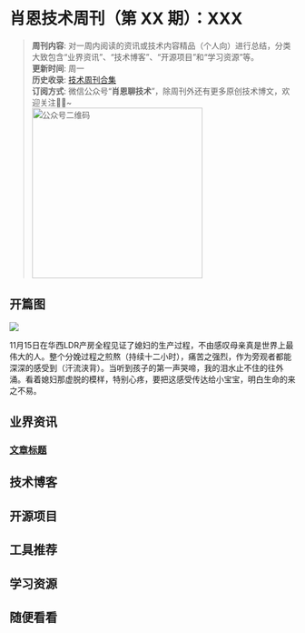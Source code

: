 # 肖恩技术周刊（第 XX 期）：XXX
> **周刊内容**: 对一周内阅读的资讯或技术内容精品（个人向）进行总结，分类大致包含“业界资讯”、“技术博客”、“开源项目”和“学习资源”等。<br>
> **更新时间**: 周一<br>
> **历史收录**: [技术周刊合集](https://mp.weixin.qq.com/mp/appmsgalbum?__biz=MzkwODY0ODQzOQ==&action=getalbum&album_id=3492416248238096386#wechat_redirect) <br>
> **订阅方式**: 微信公众号“**肖恩聊技术**”，除周刊外还有更多原创技术博文，欢迎关注👏🏻~<br>
> <img src="https://cdn.jsdelivr.net/gh/Xiaoxie1994/images/images/20241103221454.png" alt="公众号二维码" width="300">

## 开篇图
![](https://cdn.jsdelivr.net/gh/Xiaoxie1994/images/images/20241117233731.png)

11月15日在华西LDR产房全程见证了媳妇的生产过程，不由感叹母亲真是世界上最伟大的人。整个分娩过程之煎熬（持续十二小时），痛苦之强烈，作为旁观者都能深深的感受到（汗流浃背）。当听到孩子的第一声哭啼，我的泪水止不住的往外涌。看着媳妇那虚脱的模样，特别心疼，要把这感受传达给小宝宝，明白生命的来之不易。
## 业界资讯
### [文章标题](文章链接)

## 技术博客
 
## 开源项目 

## 工具推荐

## 学习资源

## 随便看看